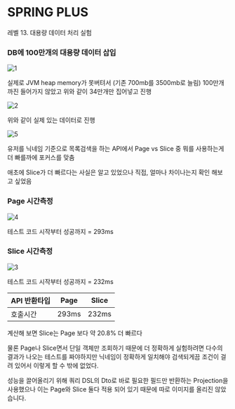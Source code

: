 # SPRING PLUS
레벨 13. 대용량 데이터 처리 실험

### DB에 100만개의 대용량 데이터 삽입
![1](https://github.com/user-attachments/assets/743bb86b-3a7c-4a02-a75b-ce9e75b2e1e1)

실제로 JVM heap memory가 못버텨서 (기존 700mb를 3500mb로 늘림) 100만개까진 들어가지 않았고 위와 같이 34만개만 집어넣고 진행

![2](https://github.com/user-attachments/assets/b0647ec9-f6dc-44ed-86b3-eff8bfc4cff4)

위와 같이 실제 있는 데이터로 진행


![5](https://github.com/user-attachments/assets/3e62979f-6594-40d4-b37d-b49149f7b7c2)

유저를 닉네임 기준으로 목록검색을 하는 API에서 Page vs Slice 중 뭐를 사용하는게 더 빠를까에 포커스를 맞춤

애초에 Slice가 더 빠르다는 사실은 알고 있었으나 직접, 얼마나 차이나는지 확인 해보고 싶었음


### Page 시간측정 
![4](https://github.com/user-attachments/assets/7e372970-94d8-442c-9b7f-37c0960c36df)

테스트 코드 시작부터 성공까지 = 293ms


### Slice 시간측정
![3](https://github.com/user-attachments/assets/90b8ad2a-14ac-45a5-8a0f-c75f2cd99180)

테스트 코드 시작부터 성공까지 = 232ms


| API 반환타입 | Page  | Slice |
|----------|-------|-------|
| 호출시간     | 293ms | 232ms |

계산해 보면 Slice는 Page 보다 약 20.8% 더 빠르다

물론 Page나 Slice면서 단일 객체만 조회하기 때문에 더 정확하게 실험하려면 다수의 결과가 나오는 테스트를 짜야하지만
닉네임이 정확하게 일치해야 검색되게끔 조건이 걸려 있어서 이렇게 할 수 밖에 없었다.

성능을 끌어올리기 위해 쿼리 DSL의 Dto로 바로 필요한 필드만 반환하는 Projection을 사용했으나 이는 Page와 Slice 둘다 적용 되어 있기 때문에
따로 이미지를 올리진 않았습니다.
